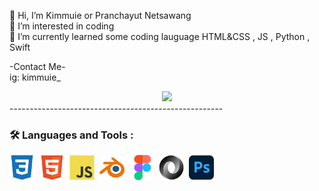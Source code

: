 👋 Hi, I’m Kimmuie or Pranchayut Netsawang  
👀 I’m interested in coding  
🌱 I’m currently learned some coding lauguage HTML&CSS , JS , Python , Swift
  
-Contact Me-  
ig: kimmuie_
<div id="header" align="center">
  <img src="https://media.giphy.com/media/M9gbBd9nbDrOTu1Mqx/giphy.gif" width="100"/>
</div>
-----------------------------------------------------

### :hammer_and_wrench: Languages and Tools :
<div>
  <img src="https://github.com/devicons/devicon/blob/master/icons/css3/css3-plain.svg"  title="CSS"width="40" height="40"/>&nbsp;
  <img src="https://github.com/devicons/devicon/blob/master/icons/html5/html5-original.svg" title="HTML5"width="40" height="40"/>&nbsp;
  <img src="https://github.com/devicons/devicon/blob/master/icons/javascript/javascript-original.svg" title="JavaScript"width="40" height="40"/>&nbsp;
  <img src="https://github.com/devicons/devicon/blob/master/icons/blender/blender-original.svg" title="Blender"width="40" height="40"/>&nbsp;
  <img src="https://github.com/devicons/devicon/blob/master/icons/figma/figma-original.svg" title="Blender"width="40" height="40"/>&nbsp;
  <img src="https://github.com/devicons/devicon/blob/master/icons/json/json-original.svg" title="Blender"width="40" height="40"/>&nbsp;
  <img src="https://github.com/devicons/devicon/blob/master/icons/photoshop/photoshop-original.svg" title="Blender"width="40" height="40"/>&nbsp;
</div>

